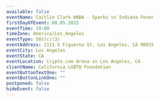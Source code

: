 ```yaml
---
available: false
eventName: Caitlin Clark WNBA - Sparks vs Indiana Fever
firstDayOfEvent: 08.05.2025
eventTime: 19:00
timeZone: America/Los_Angeles
eventType: 501(c)(3)
eventAddress: 1111 S Figueroa St, Los Angeles, CA 90015
eventCity: Los Angeles
eventState: CA
eventLocation: Crypto.com Arena in Los Angeles, CA
clientName: California LGBTQ Foundation
eventButtonTextOne: ""
eventButtonLinkOne: ""
postponed: false
hideEvent: false
---
```

